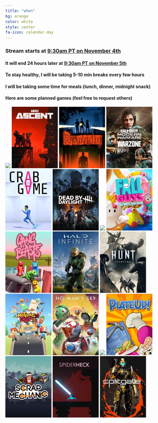 ```yaml
---
title: "when"
bg: orange
color: white
style: center
fa-icon: calendar-day
---
```


### Stream starts at [**9:30am PT** on **November 4th**](https://time.is/0930AM_4_Nov_2023_in_PT/ET/CT/MT/GMT)

#### It will end **24 hours later** at [9:30am PT on November 5th](https://time.is/0930AM_5_Nov_2023_in_PT/ET/CT/MT/GMT)

#### To stay healthy, I will be taking **5-10 min** breaks every **few hours**

#### I will be taking some time for meals **(lunch, dinner, midnight snack)**

#### Here are some planned games **(feel free to request others)**

<div class="game-list">
  <img src="img/games/Apex-Legends.jpg" />
  <img src="img/games/Ascent.jpg" />
  <img src="img/games/Blackout-Club.jpg" />
  <img src="img/games/Call-Of-Duty-Modern-Warfare.jpg" />
  <img src="img/games/Crab-Game.jpg" />
  <img src="img/games/Dead-by-Daylight.jpg" />
  <img src="img/games/Deep-Rock-Galactic.jpg" />
  <img src="img/games/Fall-Guys-Ultimate-Knockout.jpg" />
  <img src="img/games/Gang-Beasts.jpg" />
  <img src="img/games/Halo-Infinite.jpg" />
  <img src="img/games/Hunt-Showdown.jpg" />
  <img src="img/games/Moving-Out.jpg" />
  <img src="img/games/No-Man-Sky.jpg" />
  <img src="img/games/Phasmophobia.jpg" />
  <img src="img/games/PlateUp.jpg" />
  <img src="img/games/Scrap-Mechanic.jpg" />
  <img src="img/games/SpiderHeck.jpg" />
  <img src="img/games/Splitgate.jpg" />
</div>
